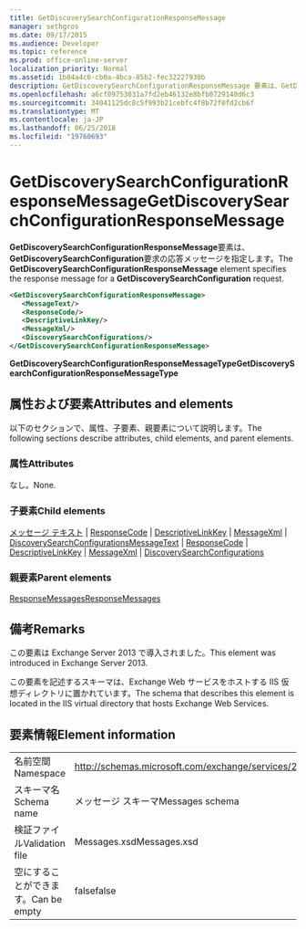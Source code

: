 ```yaml
---
title: GetDiscoverySearchConfigurationResponseMessage
manager: sethgros
ms.date: 09/17/2015
ms.audience: Developer
ms.topic: reference
ms.prod: office-online-server
localization_priority: Normal
ms.assetid: 1b84a4c6-cb0a-4bca-85b2-fec32227930b
description: GetDiscoverySearchConfigurationResponseMessage 要素は、GetDiscoverySearchConfiguration 要求の応答メッセージを指定します。
ms.openlocfilehash: a6cf09753031a7fd2eb46132e8bfb0729140d6c3
ms.sourcegitcommit: 34041125dc8c5f993b21cebfc4f8b72f0fd2cb6f
ms.translationtype: MT
ms.contentlocale: ja-JP
ms.lasthandoff: 06/25/2018
ms.locfileid: "19760693"
---
```

# <a name="getdiscoverysearchconfigurationresponsemessage"></a><span data-ttu-id="2db5f-103">GetDiscoverySearchConfigurationResponseMessage</span><span class="sxs-lookup"><span data-stu-id="2db5f-103">GetDiscoverySearchConfigurationResponseMessage</span></span>

<span data-ttu-id="2db5f-104">**GetDiscoverySearchConfigurationResponseMessage**要素は、 **GetDiscoverySearchConfiguration**要求の応答メッセージを指定します。</span><span class="sxs-lookup"><span data-stu-id="2db5f-104">The **GetDiscoverySearchConfigurationResponseMessage** element specifies the response message for a **GetDiscoverySearchConfiguration** request.</span></span> 
  
```XML
<GetDiscoverySearchConfigurationResponseMessage>
   <MessageText/>
   <ResponseCode/>
   <DescriptiveLinkKey/>
   <MessageXml/>
   <DiscoverySearchConfigurations/>
</GetDiscoverySearchConfigurationResponseMessage>
```

 <span data-ttu-id="2db5f-105">**GetDiscoverySearchConfigurationResponseMessageType**</span><span class="sxs-lookup"><span data-stu-id="2db5f-105">**GetDiscoverySearchConfigurationResponseMessageType**</span></span>
## <a name="attributes-and-elements"></a><span data-ttu-id="2db5f-106">属性および要素</span><span class="sxs-lookup"><span data-stu-id="2db5f-106">Attributes and elements</span></span>

<span data-ttu-id="2db5f-107">以下のセクションで、属性、子要素、親要素について説明します。</span><span class="sxs-lookup"><span data-stu-id="2db5f-107">The following sections describe attributes, child elements, and parent elements.</span></span>
  
### <a name="attributes"></a><span data-ttu-id="2db5f-108">属性</span><span class="sxs-lookup"><span data-stu-id="2db5f-108">Attributes</span></span>

<span data-ttu-id="2db5f-109">なし。</span><span class="sxs-lookup"><span data-stu-id="2db5f-109">None.</span></span>
  
### <a name="child-elements"></a><span data-ttu-id="2db5f-110">子要素</span><span class="sxs-lookup"><span data-stu-id="2db5f-110">Child elements</span></span>

<span data-ttu-id="2db5f-111">[メッセージ テキスト](messagetext.md) | [ResponseCode](responsecode.md) | [DescriptiveLinkKey](descriptivelinkkey.md) | [MessageXml](messagexml.md) | [DiscoverySearchConfigurations](discoverysearchconfigurations.md)</span><span class="sxs-lookup"><span data-stu-id="2db5f-111">[MessageText](messagetext.md) | [ResponseCode](responsecode.md) | [DescriptiveLinkKey](descriptivelinkkey.md) | [MessageXml](messagexml.md) | [DiscoverySearchConfigurations](discoverysearchconfigurations.md)</span></span>
  
### <a name="parent-elements"></a><span data-ttu-id="2db5f-112">親要素</span><span class="sxs-lookup"><span data-stu-id="2db5f-112">Parent elements</span></span>

[<span data-ttu-id="2db5f-113">ResponseMessages</span><span class="sxs-lookup"><span data-stu-id="2db5f-113">ResponseMessages</span></span>](responsemessages.md)
  
## <a name="remarks"></a><span data-ttu-id="2db5f-114">備考</span><span class="sxs-lookup"><span data-stu-id="2db5f-114">Remarks</span></span>

<span data-ttu-id="2db5f-115">この要素は Exchange Server 2013 で導入されました。</span><span class="sxs-lookup"><span data-stu-id="2db5f-115">This element was introduced in Exchange Server 2013.</span></span>
  
<span data-ttu-id="2db5f-116">この要素を記述するスキーマは、Exchange Web サービスをホストする IIS 仮想ディレクトリに置かれています。</span><span class="sxs-lookup"><span data-stu-id="2db5f-116">The schema that describes this element is located in the IIS virtual directory that hosts Exchange Web Services.</span></span>
  
## <a name="element-information"></a><span data-ttu-id="2db5f-117">要素情報</span><span class="sxs-lookup"><span data-stu-id="2db5f-117">Element information</span></span>

|||
|:-----|:-----|
|<span data-ttu-id="2db5f-118">名前空間</span><span class="sxs-lookup"><span data-stu-id="2db5f-118">Namespace</span></span>  <br/> |http://schemas.microsoft.com/exchange/services/2006/messages  <br/> |
|<span data-ttu-id="2db5f-119">スキーマ名</span><span class="sxs-lookup"><span data-stu-id="2db5f-119">Schema name</span></span>  <br/> |<span data-ttu-id="2db5f-120">メッセージ スキーマ</span><span class="sxs-lookup"><span data-stu-id="2db5f-120">Messages schema</span></span>  <br/> |
|<span data-ttu-id="2db5f-121">検証ファイル</span><span class="sxs-lookup"><span data-stu-id="2db5f-121">Validation file</span></span>  <br/> |<span data-ttu-id="2db5f-122">Messages.xsd</span><span class="sxs-lookup"><span data-stu-id="2db5f-122">Messages.xsd</span></span>  <br/> |
|<span data-ttu-id="2db5f-123">空にすることができます。</span><span class="sxs-lookup"><span data-stu-id="2db5f-123">Can be empty</span></span>  <br/> |<span data-ttu-id="2db5f-124">false</span><span class="sxs-lookup"><span data-stu-id="2db5f-124">false</span></span>  <br/> |
   

